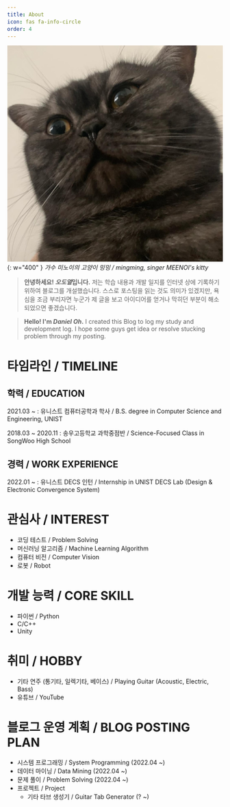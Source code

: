 ```yaml
---
title: About
icon: fas fa-info-circle
order: 4
---
```


![profile-photo](/assets/img/favicons/android-chrome-512x512.png){: w="400" }
_가수 미노이의 고양이 밍밍 / mingming, singer MEENOI's kitty_

> **안녕하세요! *오도열*입니다.** 저는 학습 내용과 개발 일지를 인터넷 상에 기록하기 위하여 블로그를 개설했습니다. 스스로 포스팅을 읽는 것도 의미가 있겠지만, 욕심을 조금 부리자면 누군가 제 글을 보고 아이디어를 얻거나 막히던 부분이 해소되었으면 좋겠습니다.

> **Hello! I'm _Daniel Oh_.** I created this Blog to log my study and development log. I hope some guys get idea or resolve stucking problem through my posting.

# 타임라인 / TIMELINE

## 학력 / EDUCATION

2021.03 ~
 : 유니스트 컴퓨터공학과 학사 / B.S. degree in Computer Science and Engineering, UNIST

2018.03 ~ 2020.11
 : 송우고등학교 과학중점반 / Science-Focused Class in SongWoo High School

## 경력 / WORK EXPERIENCE

2022.01 ~
 : 유니스트 DECS 인턴 / Internship in UNIST DECS Lab (Design & Electronic Convergence System)

# 관심사 / INTEREST

- 코딩 테스트 / Problem Solving
- 머신러닝 알고리즘 / Machine Learning Algorithm
- 컴퓨터 비전 / Computer Vision
- 로봇 / Robot

# 개발 능력 / CORE SKILL

- 파이썬 / Python
- C/C++
- Unity

# 취미 / HOBBY

- 기타 연주 (통기타, 일렉기타, 베이스) / Playing Guitar (Acoustic, Electric, Bass)
- 유튜브 / YouTube

# 블로그 운영 계획 / BLOG POSTING PLAN

- 시스템 프로그래밍 / System Programming (2022.04 ~)
- 데이터 마이닝 / Data Mining (2022.04 ~)
- 문제 풀이 / Problem Solving (2022.04 ~)
- 프로젝트 / Project
  - 기타 타브 생성기 / Guitar Tab Generator (? ~)